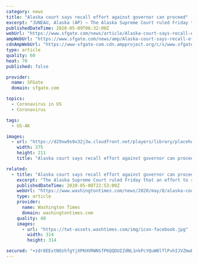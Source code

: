 ```yaml
---
category: news
title: "Alaska court says recall effort against governor can proceed"
excerpt: "JUNEAU, Alaska (AP) — The Alaska Supreme Court ruled Friday that an effort to recall ... Recall backers must gather 71,252 signatures in a bid to force a recall election. Amid concerns with the coronavirus, the campaign has allowed Alaskans to request booklets they can sign at home."
publishedDateTime: 2020-05-09T06:32:00Z
webUrl: "https://www.sfgate.com/news/article/Alaska-court-says-recall-effort-against-governor-15257927.php"
ampWebUrl: "https://www.sfgate.com/news/amp/Alaska-court-says-recall-effort-against-governor-15257927.php"
cdnAmpWebUrl: "https://www-sfgate-com.cdn.ampproject.org/c/s/www.sfgate.com/news/amp/Alaska-court-says-recall-effort-against-governor-15257927.php"
type: article
quality: 60
heat: 70
published: false

provider:
  name: SFGate
  domain: sfgate.com

topics:
  - Coronavirus in US
  - Coronavirus

tags:
  - US-AK

images:
  - url: "https://d29xw9s9x32j3w.cloudfront.net/players/library/placeholder.png"
    width: 375
    height: 211
    title: "Alaska court says recall effort against governor can proceed"

related:
  - title: "Alaska court says recall effort against governor can proceed"
    excerpt: "The Alaska Supreme Court ruled Friday that an effort to recall Gov. Mike Dunleavy can proceed. The order, which was brief, affirmed a prior decision by a Superior Court judge. A full opinion is expected later."
    publishedDateTime: 2020-05-08T22:53:00Z
    webUrl: "https://www.washingtontimes.com/news/2020/may/8/alaska-court-says-recall-effort-against-governor-c/"
    type: article
    provider:
      name: Washington Times
      domain: washingtontimes.com
    quality: 40
    images:
      - url: "https://twt-assets.washtimes.com/img/icon-facebook.jpg"
        width: 314
        height: 314

secured: "+zdr8EExtNOzhfgYjXPKHVRWNSfP6QQDUIZdNL1nkPcYQuW0lTlPvhIJVZmwBrD6D+n1aVWtHOk/FDQLCyQ46pVE5jNs2FTpqEo/TXm9/bUOy3NB90u8l+4Oocj9hPQl/mNUApOPFDdIVmzYnrPgvTFRsD1IH02GfwWz6L2IJ2jxeWMG18D/RgWe75ilpyoQ2jX6LC6QCf+yLvtR26VCxjb7Qv67r7lW35e5cVWzQGcWPLSY+gU34rKhIa7SFdCXnWdT4aooqKHcZwuhsWapQt5WlqlSrXPWJNg+ajipAtEdzJgptTaTzh+4jEx/tzBg;s+0fZQYYPg4JnGlv6oQFig=="
---
```



